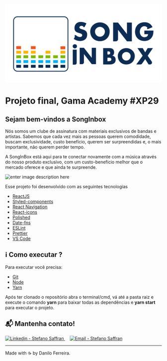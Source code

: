 ![enter image description here](https://raw.githubusercontent.com/dfealves/songinbox/c8db63df801cb20baf02697197c8d6c4375f6428/src/assets/logo-menu.svg)

# Projeto final, Gama Academy #XP29


## Sejam bem-vindos a SongInbox

Nós somos um clube de assinatura com materiais exclusivos de bandas e artistas. Sabemos que cada vez mais as pessoas querem comodidade, buscam exclusividade, custo benefício, querem ser surpreendidas e, o mais importante, não querem perder tempo.

A SongInBox está aqui para te conectar novamente com a música através do nosso produto exclusivo, com um custo-benefício melhor que o mercado oferece e que ainda te surpreende.


![enter image description here](http://i.picasion.com/pic90/28fe3b3da3d36925ae87bc50d67cc6fe.gif)



Esse projeto foi desenvolvido com as seguintes tecnologias

-   [ReactJS](https://reactjs.org/)
-   [Styled-components](https://www.styled-components.com/)
-   [React Navigation](https://reactnavigation.org/)
-   [React-icons](https://react-icons.netlify.com/)
-   [Polished](https://polished.js.org/)
-   [Date-fns](https://date-fns.org/)
-   [ESLint](https://eslint.org/)
-   [Prettier](https://prettier.io/)
-   [VS Code](https://code.visualstudio.com/)

## :information_source: Como executar ?

Para executar você precisa:

-   [Git](https://git-scm.com/)
-   [Node](https://nodejs.org/)
-   [Yarn](https://yarnpkg.com/)

Após ter clonado o repositório abra o terminal/cmd, vá até a pasta raiz e execute o comando **yarn** para baixar todas as dependências e **yarn start** para executar o projeto.

## :mailbox_with_mail: Mantenha contato!


<a href="[https://www.linkedin.com/in/dfealves/](https://www.linkedin.com/in/dfealves/)" target="_blank" >
  <img alt="Linkedin - Stefano Saffran" src="https://img.shields.io/badge/Linkedin--%23F8952D?style=social&logo=linkedin">
</a>&nbsp;&nbsp;&nbsp;
<a href="mailto:daniloferreira.alves@outlook.com" target="_blank" >
  <img alt="Email - Stefano Saffran" src="https://img.shields.io/badge/Email--%23F8952D?style=social&logo=gmail">
</a> 

---

Made with :coffee:   by Danilo Ferreira.


